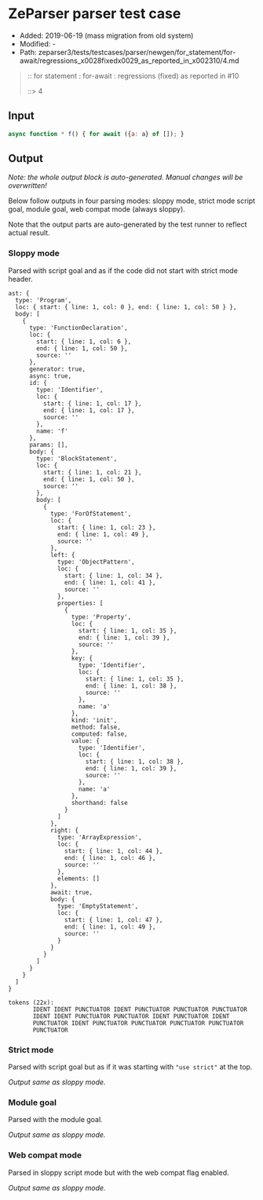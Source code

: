 # ZeParser parser test case

- Added: 2019-06-19 (mass migration from old system)
- Modified: -
- Path: zeparser3/tests/testcases/parser/newgen/for_statement/for-await/regressions_x0028fixedx0029_as_reported_in_x002310/4.md

> :: for statement : for-await : regressions (fixed) as reported in #10
>
> ::> 4

## Input

`````js
async function * f() { for await ({a: a} of []); }
`````

## Output

_Note: the whole output block is auto-generated. Manual changes will be overwritten!_

Below follow outputs in four parsing modes: sloppy mode, strict mode script goal, module goal, web compat mode (always sloppy).

Note that the output parts are auto-generated by the test runner to reflect actual result.

### Sloppy mode

Parsed with script goal and as if the code did not start with strict mode header.

`````
ast: {
  type: 'Program',
  loc: { start: { line: 1, col: 0 }, end: { line: 1, col: 50 } },
  body: [
    {
      type: 'FunctionDeclaration',
      loc: {
        start: { line: 1, col: 6 },
        end: { line: 1, col: 50 },
        source: ''
      },
      generator: true,
      async: true,
      id: {
        type: 'Identifier',
        loc: {
          start: { line: 1, col: 17 },
          end: { line: 1, col: 17 },
          source: ''
        },
        name: 'f'
      },
      params: [],
      body: {
        type: 'BlockStatement',
        loc: {
          start: { line: 1, col: 21 },
          end: { line: 1, col: 50 },
          source: ''
        },
        body: [
          {
            type: 'ForOfStatement',
            loc: {
              start: { line: 1, col: 23 },
              end: { line: 1, col: 49 },
              source: ''
            },
            left: {
              type: 'ObjectPattern',
              loc: {
                start: { line: 1, col: 34 },
                end: { line: 1, col: 41 },
                source: ''
              },
              properties: [
                {
                  type: 'Property',
                  loc: {
                    start: { line: 1, col: 35 },
                    end: { line: 1, col: 39 },
                    source: ''
                  },
                  key: {
                    type: 'Identifier',
                    loc: {
                      start: { line: 1, col: 35 },
                      end: { line: 1, col: 38 },
                      source: ''
                    },
                    name: 'a'
                  },
                  kind: 'init',
                  method: false,
                  computed: false,
                  value: {
                    type: 'Identifier',
                    loc: {
                      start: { line: 1, col: 38 },
                      end: { line: 1, col: 39 },
                      source: ''
                    },
                    name: 'a'
                  },
                  shorthand: false
                }
              ]
            },
            right: {
              type: 'ArrayExpression',
              loc: {
                start: { line: 1, col: 44 },
                end: { line: 1, col: 46 },
                source: ''
              },
              elements: []
            },
            await: true,
            body: {
              type: 'EmptyStatement',
              loc: {
                start: { line: 1, col: 47 },
                end: { line: 1, col: 49 },
                source: ''
              }
            }
          }
        ]
      }
    }
  ]
}

tokens (22x):
       IDENT IDENT PUNCTUATOR IDENT PUNCTUATOR PUNCTUATOR PUNCTUATOR
       IDENT IDENT PUNCTUATOR PUNCTUATOR IDENT PUNCTUATOR IDENT
       PUNCTUATOR IDENT PUNCTUATOR PUNCTUATOR PUNCTUATOR PUNCTUATOR
       PUNCTUATOR
`````

### Strict mode

Parsed with script goal but as if it was starting with `"use strict"` at the top.

_Output same as sloppy mode._

### Module goal

Parsed with the module goal.

_Output same as sloppy mode._

### Web compat mode

Parsed in sloppy script mode but with the web compat flag enabled.

_Output same as sloppy mode._
